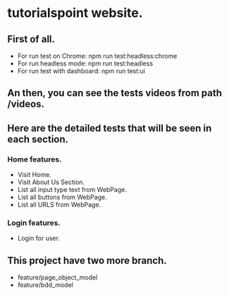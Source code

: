 #  tutorialspoint website.
## First of all.
- For run test on Chrome: npm run test:headless:chrome
- For run headless mode: npm run test:headless
- For run test with dashboard: npm run test:ui

## An then, you can see the tests videos from path /videos.

## Here are the detailed tests that will be seen in each section.
### Home features.
 - Visit Home.
 - Visit About Us Section.
 - List all input type text from WebPage.
 - List all buttons from WebPage.
 - List all URLS from WebPage.
### Login features.
 - Login for user.

## This project have two more branch.
 - feature/page_object_model
 - feature/bdd_model


